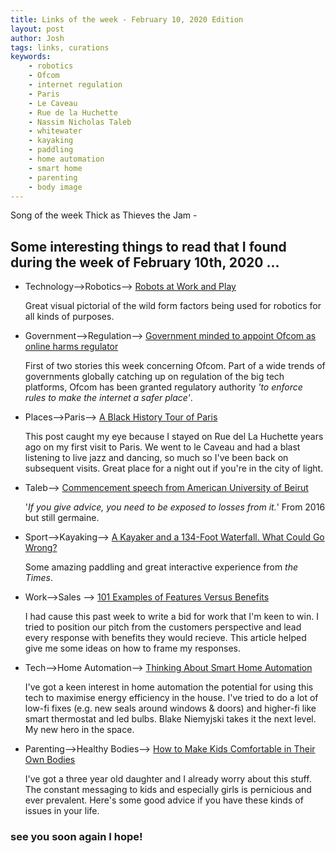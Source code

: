 ```yaml
---
title: Links of the week - February 10, 2020 Edition
layout: post
author: Josh
tags: links, curations
keywords:
    - robotics
    - Ofcom
    - internet regulation
    - Paris
    - Le Caveau
    - Rue de la Huchette
    - Nassim Nicholas Taleb
    - whitewater
    - kayaking
    - paddling
    - home automation
    - smart home
    - parenting
    - body image
---
```


Song of the week Thick as Thieves the Jam - 

<a href="" target="_blank"></a>

## Some interesting things to read that I found during the week of February 10th, 2020 ...

* Technology-->Robotics--> <a href="https://www.theatlantic.com/photo/2020/02/photos-robots-work-and-play/606196/" target="_blank">Robots at Work and Play</a>

    Great visual pictorial of the wild form factors being used for robotics for all kinds of purposes.

* Government-->Regulation--> <a href="https://www.gov.uk/government/news/government-minded-to-appoint-ofcom-as-online-harms-regulator" target="_blank">Government minded to appoint Ofcom as online harms regulator</a>

    First of two stories this week concerning Ofcom. Part of a wide trends of governments globally catching up on regulation of the big tech platforms, Ofcom has been granted regulatory authority *'to enforce rules to make the internet a safer place'*.

* Places-->Paris--> <a href="https://www.afar.com/magazine/black-history-in-paris-places-to-visit-and-best-guided-tours" target="_blank">A Black History Tour of Paris</a>

    This post caught my eye because I stayed on Rue del La Huchette years ago on my first visit to Paris. We went to le Caveau and had a blast listening to live jazz and dancing, so much so I've been back on subsequent visits. Great place for a night out if you're in the city of light.

* Taleb--> <a href="https://medium.com/@nntaleb/commencement-address-american-university-in-beirut-2016-a5c6d57984b" target="_blank">Commencement speech from American University of Beirut</a>

    '*If you give advice, you need to be exposed to losses from it.*' From 2016 but still germaine.

* Sport-->Kayaking--> <a href="https://www.nytimes.com/2020/02/10/sports/kayak-waterfall.html" target="_blank">A Kayaker and a 134-Foot Waterfall. What Could Go Wrong?</a>

    Some amazing paddling and great interactive experience from *the Times*. 

* Work-->Sales --> <a href="https://www.vappingo.com/word-blog/examples-of-features-versus-benefits/" target="_blank">101 Examples of Features Versus Benefits</a>

    I had cause this past week to write a bid for work that I'm keen to win. I tried to position our pitch from the customers perspective and lead every response with benefits they would recieve. This article helped give me some ideas on how to frame my responses.

* Tech-->Home Automation--> <a href="https://blakeniemyjski.com/home-automation/thinking-about-smart-home-power-usage/" target="_blank">Thinking About Smart Home Automation</a>

    I've got a keen interest in home automation the potential for using this tech to maximise energy efficiency in the house. I've tried to do a lot of low-fi fixes (e.g. new seals around windows & doors) and higher-fi like smart thermostat and led bulbs. Blake Niemyjski takes it the next level. My new hero in the space.

* Parenting-->Healthy Bodies--> <a href="https://getpocket.com/explore/item/how-to-make-kids-comfortable-in-their-own-bodies" target="_blank">How to Make Kids Comfortable in Their Own Bodies</a>

    I've got a three year old daughter and I already worry about this stuff. The constant messaging to kids and especially girls is pernicious and ever prevalent. Here's some good advice if you have these kinds of issues in your life.

### see you soon again I hope!


